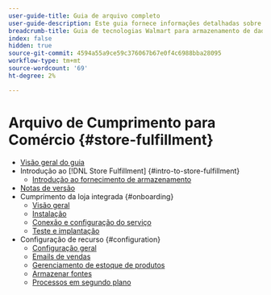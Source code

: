 ```yaml
---
user-guide-title: Guia de arquivo completo
user-guide-description: Este guia fornece informações detalhadas sobre a instalação e configuração dos serviços de fornecimento de armazenamento para a Adobe Commerce ou a Magento Open Source store.
breadcrumb-title: Guia de tecnologias Walmart para armazenamento de dados
index: false
hidden: true
source-git-commit: 4594a55a9ce59c376067b67e0f4c6988bba28095
workflow-type: tm+mt
source-wordcount: '69'
ht-degree: 2%

---
```



# Arquivo de Cumprimento para Comércio {#store-fulfillment}

- [Visão geral do guia](guide-overview.md)
- Introdução ao [!DNL Store Fulfillment] {#intro-to-store-fulfillment}
   - [Introdução ao fornecimento de armazenamento](introduction.md)
- [Notas de versão](release-notes.md)
- Cumprimento da loja integrada {#onboarding}
   - [Visão geral](onboard.md)
   - [Instalação](install.md)
   - [Conexão e configuração do serviço](connect-set-up-service.md)
   - [Teste e implantação](test-deploy.md)
- Configuração de recurso {#configuration}
   - [Configuração geral](enable-general.md)
   - [Emails de vendas](sales-emails.md)
   - [Gerenciamento de estoque de produtos](product-stock.md)
   - [Armazenar fontes](store-sources.md)
   - [Processos em segundo plano](background-processes.md)
